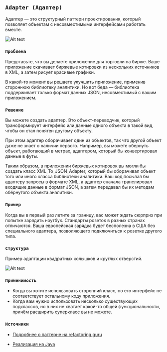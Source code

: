## `Adapter (Адаптер)`

Адаптер — это структурный паттерн проектирования, который позволяет объектам с несовместимыми интерфейсами работать вместе.

![Alt text](https://refactoring.guru/images/patterns/content/adapter/adapter-en-2x.png)

### `Проблема`

Представьте, что вы делаете приложение для торговли на бирже. Ваше приложение скачивает биржевые котировки из нескольких 
источников в XML, а затем рисует красивые графики.

В какой-то момент вы решаете улучшить приложение, применив стороннюю библиотеку аналитики. Но вот беда — библиотека 
поддерживает только формат данных JSON, несовместимый с вашим приложением.

### `Решение`

Вы можете создать адаптер. Это объект-переводчик, который трансформирует интерфейс или данные одного объекта в такой вид, 
чтобы он стал понятен другому объекту.

При этом адаптер оборачивает один из объектов, так что другой объект даже не знает о наличии первого. Например, 
вы можете обернуть объект, работающий в метрах, адаптером, который бы конвертировал данные в футы.

Таким образом, в приложении биржевых котировок вы могли бы создать класс XML_To_JSON_Adapter, который бы оборачивал 
объект того или иного класса библиотеки аналитики. Ваш код посылал бы адаптеру запросы в формате XML, а адаптер сначала 
транслировал входящие данные в формат JSON, а затем передавал бы их методам обёрнутого объекта аналитики.

### `Пример`

Когда вы в первый раз летите за границу, вас может ждать сюрприз при попытке зарядить ноутбук. 
Стандарты розеток в разных странах отличаются. 
Ваша европейская зарядка будет бесполезна в США без специального адаптера, позволяющего подключиться к розетке другого типа.

### `Структура`

Пример адаптации квадратных колышков и круглых отверстий.

![Alt text](https://refactoring.guru/images/patterns/diagrams/adapter/example-2x.png)

### `Применимость`
 
- Когда вы хотите использовать сторонний класс, но его интерфейс не соответствует остальному коду приложения.
- Когда вам нужно использовать несколько существующих подклассов, но в них не хватает какой-то общей функциональности, 
причём расширить суперкласс вы не можете.

### `Источники`

- [Подробнее о паттерне на refactoring.guru](https://refactoring.guru/ru/design-patterns/adapter)

- [Реализация на Java](https://refactoring.guru/ru/design-patterns/adapter/java/example)
